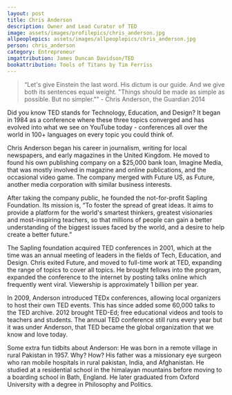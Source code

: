 ```yaml
---
layout: post
title: Chris Anderson 
description: Owner and Lead Curator of TED 
image: assets/images/profilepics/chris_anderson.jpg
allpeoplepics: assets/images/allpeoplepics/chris_anderson.jpg
person: chris_anderson
category: Entrepreneur
imgattribution: James Duncan Davidson/TED
bookattribution: Tools of Titans by Tim Ferriss
---
```


> “Let's give Einstein the last word. His dictum is our guide. And we give both its sentences equal weight. "Things should be made as simple as possible. But no simpler."” - Chris Anderson, the Guardian 2014

Did you know TED stands for Technology, Education, and Design? It began in 1984 as a conference where these three topics converged and has evolved into what we see on YouTube today - conferences all over the world in 100+ languages on every topic you could think of.  

Chris Anderson began his career in journalism, writing for local newspapers, and early magazines in the United Kingdom. He moved to found his own publishing company on a $25,000 bank loan, Imagine Media, that was mostly involved in magazine and online publications, and the occasional video game. The company merged with Future US, as Future, another media corporation with similar business interests. 

After taking the company public, he founded the not-for-profit Sapling Foundation. Its mission is, “To foster the spread of great ideas. It aims to provide a platform for the world's smartest thinkers, greatest visionaries and most-inspiring teachers, so that millions of people can gain a better understanding of the biggest issues faced by the world, and a desire to help create a better future.”

The Sapling foundation acquired TED conferences in 2001, which at the time was an annual meeting of leaders in the fields of Tech, Education, and Design. Chris exited Future, and moved to full-time work at TED, expanding the range of topics to cover all topics. He brought fellows into the program, expanded the conference to the internet by posting talks online which frequently went viral. Viewership is approximately 1 billion per year. 

In 2009, Anderson introduced TEDx conferences, allowing local organizers to host their own TED events. This has since added some 60,000 talks to the TED archive. 2012 brought TED-Ed; free educational videos and tools to teachers and students. The annual TED conference still runs every year but it was under Anderson, that TED became the global organization that we know and love today. 

Some extra fun tidbits about Anderson: He was born in a remote village in rural Pakistan in 1957. Why? How? His father was a missionary eye surgeon who ran mobile hospitals in rural pakistan, India, and Afghanistan. He studied at a residential school in the himalayan mountains before moving to a boarding school in Bath, England. He later graduated from Oxford University with a degree in Philosophy and Politics. 




